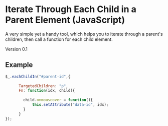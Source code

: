 # Iterate Through Each Child in a Parent Element (JavaScript)

A very simple yet a handy tool, which helps you to iterate through a parent's children,
then call a function for each child element.

Version 0.1

Example
-------

```js
$_.eachChildIn("#parent-id",{ 
			
      TargetedChildren: "p",
      Fn: function(idx, child){
			
     	child.onmouseover = function(){
     	    this.setAttribute("data-id", idx);
     	}    
      }
}); 
```
